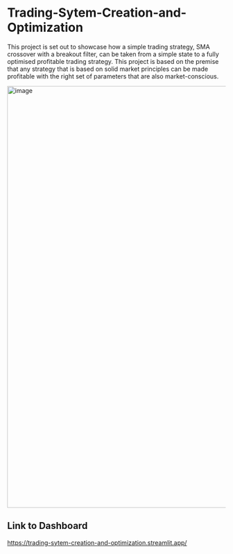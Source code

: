 # Trading-Sytem-Creation-and-Optimization

This project is set out to showcase how a simple trading strategy, SMA crossover with a breakout filter, can be taken from a simple state to a fully optimised profitable trading strategy. This project is based on the premise that any strategy that is based on solid market principles can be made profitable with the right set of parameters that are also market-conscious. 

<img width="1917" height="972" alt="image" src="https://github.com/user-attachments/assets/2cf3dfc7-d029-40c2-89d1-1bf926f96c21" />



## Link to Dashboard 
https://trading-sytem-creation-and-optimization.streamlit.app/
